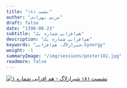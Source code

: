 ```yaml
---
title: "نشست ۱۸۱"
author: "مریم بهزادی"
draft: false
date: "1398-08-23"
subtitle: "هم‌افزایی شماره یک"
description: "هم‌افزایی شماره یک"
keywords: "شیرازلاگ، هم‌افزایی،Synergy"
weight: -1
summaryImage: "/img/sessions/poster181.jpg"
readmore: false
---
```


[![نشست ۱۸۱ شیرازلاگ - هم افزایی شماره ۱](/img/sessions/poster181.jpg)](/img/sessions/poster181.jpg)

